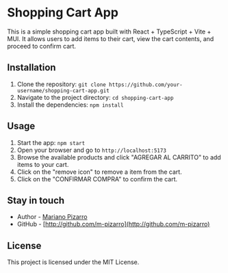 # Shopping Cart App

This is a simple shopping cart app built with React + TypeScript + Vite + MUI. It allows users to add items to their cart, view the cart contents, and proceed to confirm cart.

## Installation

1. Clone the repository: `git clone https://github.com/your-username/shopping-cart-app.git`
2. Navigate to the project directory: `cd shopping-cart-app`
3. Install the dependencies: `npm install`

## Usage

1. Start the app: `npm start`
2. Open your browser and go to `http://localhost:5173`
3. Browse the available products and click "AGREGAR AL CARRITO" to add items to your cart.
4. Click on the "remove icon" to remove a item from the cart.
5. Click on the "CONFIRMAR COMPRA" to confirm the cart.

## Stay in touch

- Author - [Mariano Pizarro](http://www.linkedin.com/in/mariano-pizarro-70317932)
- GitHub - [http://github.com/m-pizarro](http://github.com/m-pizarro)

## License

This project is licensed under the MIT License.
